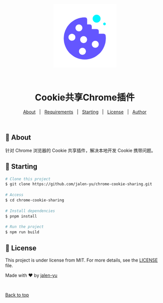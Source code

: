 <div align="center" id="top">
  <img src="./.github/icon.png" alt="Chrome Plugin" />

&#xa0;

  <!-- <a href="https://chromeplugin.netlify.app">Demo</a> -->
</div>

<h1 align="center">Cookie共享Chrome插件</h1>

<!-- Status -->

<!-- <h4 align="center">
	🚧  Chrome Plugin 🚀 Under construction...  🚧
</h4>

<hr> -->

<p align="center">
  <a href="#dart-about">About</a> &#xa0; | &#xa0;
  <a href="#white_check_mark-requirements">Requirements</a> &#xa0; | &#xa0;
  <a href="#checkered_flag-starting">Starting</a> &#xa0; | &#xa0;
  <a href="#memo-license">License</a> &#xa0; | &#xa0;
  <a href="https://github.com/jalen-yu" target="_blank">Author</a>
</p>

<br>

## :dart: About

针对 Chrome 浏览器的 Cookie 共享插件，解决本地开发 Cookie 携带问题。

## :checkered_flag: Starting

```bash
# Clone this project
$ git clone https://github.com/jalen-yu/chrome-cookie-sharing.git

# Access
$ cd chrome-cookie-sharing

# Install dependencies
$ pnpm install

# Run the project
$ npm run build

```

## :memo: License

This project is under license from MIT. For more details, see the [LICENSE](LICENSE.md) file.

Made with :heart: by <a href="https://github.com/jalen-yu" target="_blank">jalen-yu</a>

&#xa0;

<a href="#top">Back to top</a>

